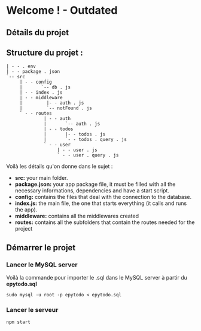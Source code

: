 # Welcome ! - Outdated

## Détails du projet

## Structure du projet :

```
| - - . env
| - - package . json
`-- src
     | - - config
     |       `-- db . js
     | - - index . js
     | - - middleware
     |         |- - auth . js
     |         `-- notFound . js
     ` - - routes
              | - - auth
              |       `-- auth . js
              | - - todos
              |       |- - todos . js
              |       `- - todos . query . js
              ` - - user
                   | - - user . js
                   ` - - user . query . js
```

Voilà les détails qu'on donne dans le sujet : 

 - **src:** your main folder.
 - **package.json:** your app package file, it must be filled with all the necessary informations, dependencies and have a start script.
 - **config:** contains the files that deal with the connection to the database.
 - **index.js:** the main file, the one that starts everything (it calls and runs the app).
 - **middleware:** contains all the middlewares created
 - **routes:** contains all the subfolders that contain the routes needed for the project

## Démarrer le projet

### Lancer le MySQL server

Voilà la commande pour importer le .sql dans le MySQL server à partir du **epytodo.sql**

```sudo mysql -u root -p epytodo < epytodo.sql```

### Lancer le serveur

```npm start```

